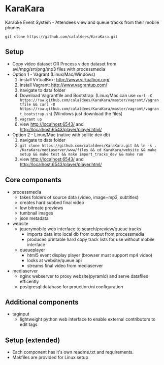 KaraKara
========

Karaoke Event System - Attendees view and queue tracks from their mobile phones

    git clone https://github.com/calaldees/KaraKara.git


Setup
-----

* Copy video dataset OR Process video dataset from avi/mpg/srt/png/mp3 files with processmedia
* Option 1 - Vagrant (Linux/Mac/Windows)
   1. install VirtualBox: <http://www.virtualbox.org/>
   2. install Vagrant: <http://www.vagrantup.com/>
   3. navigate to data folder
   4. Download Vagrantfile and Bootstrap: (Linux/Mac can use `curl -O https://raw.github.com/calaldees/KaraKara/master/vagrant/Vagrantfile && curl -O https://raw.github.com/calaldees/KaraKara/master/vagrant/vagrant_bootstrap.sh`) (Windows just download the files)
   5. `vagrant up`
   5. view <http://localhost:6543/> and <http://localhost:6543/player/player.html/>
* Option 2 - Linux/Mac (native with sqllite dev db)
   1. navigate to data folder
   2. `git clone https://github.com/calaldees/KaraKara.git && ln -s . /KaraKara/mediaserver/www/files && cd KaraKara/website && make setup && make test && make import_tracks_dev && make run`
   3. view <http://localhost:6543/> and <http://localhost:6543/player/player.html/>



Core components
---------------

* processmedia
  * takes folders of source data (video, image+mp3, subtitles)
  * creates hard subbed final video
  * low bitreate previews
  * tumbnail images
  * json metadata
* website
  * jquerymobile web interface to search/preview/queue tracks
    * imports data into local db from output from processmedia
    * produces printable hard copy track lists for use without mobile interface
  * queueplayer
    * html5 event display player (browser must support mp4 video)
    * looks at website/queue api
    * streams final video from mediaserver
* mediaserver
  * nginx webserver to proxy website(pyramid) and serve datafiles efficently
  * postgresql database for prouction.ini configuration


Additional components
---------------------

* taginput
  * lightweight python web interface to enable external contributors to edit tags
 
 
Setup (extended)
----------------

* Each component has it's own readme.txt and requirements.
* Makfiles are provided for Linux setup

